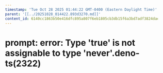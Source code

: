 ```yaml
---
timestamp: 'Tue Oct 28 2025 01:44:22 GMT-0400 (Eastern Daylight Time)'
parent: '[[../20251028_014422.893d3270.md]]'
content_id: 6140cc1863b50e416dfc895a807f6eb1805cb3db15f6a3bd7adf3824dae33095
---
```


# prompt: error: Type 'true' is not assignable to type 'never'.deno-ts(2322)
